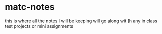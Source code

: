 # matc-notes
this is where all the notes I will be keeping will go
along wit ]h any in class test projects or
mini assignments